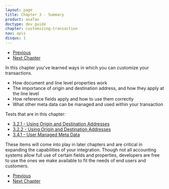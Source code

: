 ```yaml
---
layout: page
title: Chapter 3 - Summary
product: avaTax
doctype: dev_guide
chapter: customizing-transaction
nav: apis
disqus: 1
---
```


<ul class="pager">
  <li class="previous"><a href="/avatax/dev-guide/customizing-transaction/user-managed-meta-data/"><i class="glyphicon glyphicon-chevron-left"></i>Previous</a></li>
  <li class="next"><a href="/avatax/dev-guide/reconciliation/">Next Chapter<i class="glyphicon glyphicon-chevron-right"></i></a></li>
</ul>

In this chapter you've learned ways in which you can customize your transactions.  
<ul class="dev-guide-list">
    <li>How document and line level properties work</li>
    <li>The importance of origin and destination address, and how they apply at the line level</li>
    <li>How reference fields apply and how to use them correctly</li>
    <li>What other meta data can be managed and used within your transaction</li>
</ul>

Tests that are in this chapter:
<ul class="dev-guide-list">
  <li><a href="/avatax/dev-guide/customizing-transaction/origin-and-destination/#test1">3.2.1 - Using Origin and Destination Addresses</a></li>
  <li><a href="/avatax/dev-guide/customizing-transaction/origin-and-destination/#test2">3.2.2 - Using Origin and Destination Addresses</a></li>
  <li><a href="/avatax/dev-guide/customizing-transaction/user-managed-meta-data/#test1">3.4.1 - User Managed Meta Data</a></li>
</ul>

These items will come into play in later chapters and are critical in expanding the capabilities of your integration.  Though not all accounting systems allow full use of certain fields and properties, developers are free to use the ones we make available to fit the needs of end users and customers.

<ul class="pager">
  <li class="previous"><a href="/avatax/dev-guide/customizing-transaction/user-managed-meta-data/"><i class="glyphicon glyphicon-chevron-left"></i>Previous</a></li>
  <li class="next"><a href="/avatax/dev-guide/reconciliation/">Next Chapter<i class="glyphicon glyphicon-chevron-right"></i></a></li>
</ul>